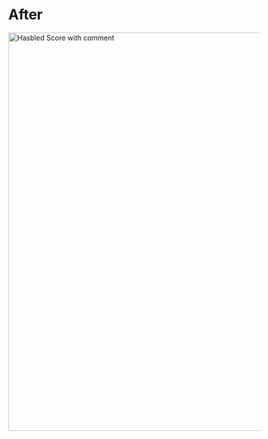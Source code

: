 # After

<img src="images/hasbled_score_with_comment.png" width="800" alt="Hasbled Score with comment">
